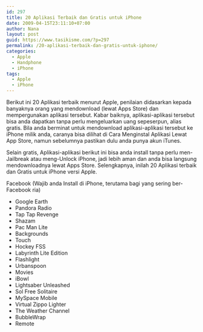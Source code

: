 ```yaml
---
id: 297
title: 20 Aplikasi Terbaik dan Gratis untuk iPhone
date: 2009-04-15T23:11:10+07:00
author: Nana
layout: post
guid: https://www.tasikisme.com/?p=297
permalink: /20-aplikasi-terbaik-dan-gratis-untuk-iphone/
categories:
  - Apple
  - Handphone
  - iPhone
tags:
  - Apple
  - iPhone
---
```

Berikut ini 20 Aplikasi terbaik menurut Apple, penilaian didasarkan kepada banyaknya orang yang mendownload (lewat Apps Store) dan mempergunakan aplikasi tersebut. Kabar baiknya, aplikasi-aplikasi tersebut bisa anda dapatkan tanpa perlu mengeluarkan uang sepeserpun, alias gratis. Bila anda berminat untuk mendownload aplikasi-aplikasi tersebut ke iPhone milik anda, caranya bisa dilihat di Cara Menginstal Aplikasi Lewat App Store, namun sebelumnya pastikan dulu anda punya akun iTunes.

Selain gratis, Aplikasi-aplikasi berikut ini bisa anda install tanpa perlu men-Jailbreak atau meng-Unlock iPhone, jadi lebih aman dan anda bisa langsung mendownloadnya lewat Apps Store. Selengkapnya, inilah 20 Aplikasi terbaik dan Gratis untuk iPhone versi Apple.

Facebook (Wajib anda Install di iPhone, terutama bagi yang sering ber-Facebook ria)

  * Google Earth
  * Pandora Radio
  * Tap Tap Revenge
  * Shazam
  * Pac Man Lite
  * Backgrounds
  * Touch
  * Hockey FSS
  * Labyrinth Lite Edition
  * Flashlight
  * Urbanspoon
  * Movies
  * iBowl
  * Lightsaber Unleashed
  * Sol Free Solitaire
  * MySpace Mobile
  * Virtual Zippo Lighter
  * The Weather Channel
  * BubbleWrap
  * Remote